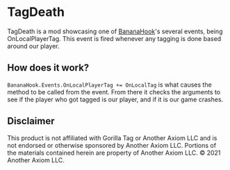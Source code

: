 # TagDeath
TagDeath is a mod showcasing one of [BananaHook](https://github.com/Graicc/BananaHook)'s several events, being OnLocalPlayerTag. This event is fired whenever any tagging is done based around our player.  

## How does it work?
``BananaHook.Events.OnLocalPlayerTag += OnLocalTag`` is what causes the method to be called from the event. From there it checks the arguments to see if the player who got tagged is our player, and if it is our game crashes.  

## Disclaimer
This product is not affiliated with Gorilla Tag or Another Axiom LLC and is not endorsed or otherwise sponsored by Another Axiom LLC. Portions of the materials contained herein are property of Another Axiom LLC. © 2021 Another Axiom LLC.
